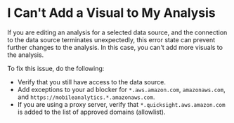 # I Can't Add a Visual to My Analysis<a name="troubleshoot-adding-visuals"></a>

If you are editing an analysis for a selected data source, and the connection to the data source terminates unexpectedly, this error state can prevent further changes to the analysis\. In this case, you can't add more visuals to the analysis\.

To fix this issue, do the following:
+ Verify that you still have access to the data source\.
+ Add exceptions to your ad blocker for `*.aws.amazon.com`, `amazonaws.com`, and `https://mobileanalytics.*.amazonaws.com`\.
+ If you are using a proxy server, verify that `*.quicksight.aws.amazon.com` is added to the list of approved domains \(allowlist\)\.